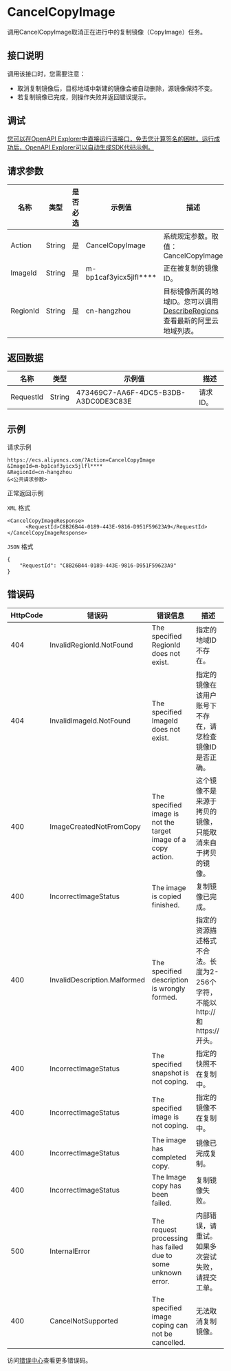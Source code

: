 # CancelCopyImage

调用CancelCopyImage取消正在进行中的复制镜像（CopyImage）任务。

## 接口说明

调用该接口时，您需要注意：

-   取消复制镜像后，目标地域中新建的镜像会被自动删除，源镜像保持不变。
-   若复制镜像已完成，则操作失败并返回错误提示。

## 调试

[您可以在OpenAPI Explorer中直接运行该接口，免去您计算签名的困扰。运行成功后，OpenAPI Explorer可以自动生成SDK代码示例。](https://api.aliyun.com/#product=Ecs&api=CancelCopyImage&type=RPC&version=2014-05-26)

## 请求参数

|名称|类型|是否必选|示例值|描述|
|--|--|----|---|--|
|Action|String|是|CancelCopyImage|系统规定参数。取值：CancelCopyImage |
|ImageId|String|是|m-bp1caf3yicx5jlfl\*\*\*\*|正在被复制的镜像ID。 |
|RegionId|String|是|cn-hangzhou|目标镜像所属的地域ID。您可以调用[DescribeRegions](~~25609~~)查看最新的阿里云地域列表。 |

## 返回数据

|名称|类型|示例值|描述|
|--|--|---|--|
|RequestId|String|473469C7-AA6F-4DC5-B3DB-A3DC0DE3C83E|请求ID。 |

## 示例

请求示例

```
https://ecs.aliyuncs.com/?Action=CancelCopyImage
&ImageId=m-bp1caf3yicx5jlfl****
&RegionId=cn-hangzhou
&<公共请求参数>
```

正常返回示例

`XML` 格式

```
<CancelCopyImageResponse>
      <RequestId>C8B26B44-0189-443E-9816-D951F59623A9</RequestId>
</CancelCopyImageResponse>
```

`JSON` 格式

```
{
    "RequestId": "C8B26B44-0189-443E-9816-D951F59623A9"
}
```

## 错误码

|HttpCode|错误码|错误信息|描述|
|--------|---|----|--|
|404|InvalidRegionId.NotFound|The specified RegionId does not exist.|指定的地域ID不存在。|
|404|InvalidImageId.NotFound|The specified ImageId does not exist.|指定的镜像在该用户账号下不存在，请您检查镜像ID是否正确。|
|400|ImageCreatedNotFromCopy|The specified image is not the target image of a copy action.|这个镜像不是来源于拷贝的镜像，只能取消来自于拷贝的镜像。|
|400|IncorrectImageStatus|The image is copied finished.|复制镜像已完成。|
|400|InvalidDescription.Malformed|The specified description is wrongly formed.|指定的资源描述格式不合法。长度为2-256个字符，不能以http://和https://开头。|
|400|IncorrectImageStatus|The specified snapshot is not coping.|指定的快照不在复制中。|
|400|IncorrectImageStatus|The specified image is not coping.|指定的镜像不在复制中。|
|400|IncorrectImageStatus|The image has completed copy.|镜像已完成复制。|
|400|IncorrectImageStatus|The Image copy has been failed.|复制镜像失败。|
|500|InternalError|The request processing has failed due to some unknown error.|内部错误，请重试。如果多次尝试失败，请提交工单。|
|400|CancelNotSupported|The specified image coping can not be cancelled.|无法取消复制镜像。|

访问[错误中心](https://error-center.aliyun.com/status/product/Ecs)查看更多错误码。

